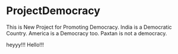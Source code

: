 # ProjectDemocracy
This is New Project for Promoting Democracy.
India is a Democratic Country.
America is a Democracy too.
Paxtan is not a democracy.

heyyy!!! Hello!!!

